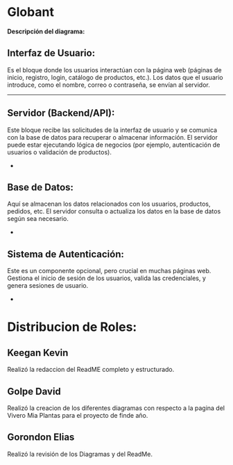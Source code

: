 # Globant
**Descripción del diagrama:**

## Interfaz de Usuario:
Es el bloque donde los usuarios interactúan con la página web (páginas de inicio, registro, login, catálogo de productos, etc.).
Los datos que el usuario introduce, como el nombre, correo o contraseña, se envían al servidor.

---

## Servidor (Backend/API):
Este bloque recibe las solicitudes de la interfaz de usuario y se comunica con la base de datos para recuperar o almacenar información.
El servidor puede estar ejecutando lógica de negocios (por ejemplo, autenticación de usuarios o validación de productos).

-

## Base de Datos:
Aquí se almacenan los datos relacionados con los usuarios, productos, pedidos, etc.
El servidor consulta o actualiza los datos en la base de datos según sea necesario.

-

## Sistema de Autenticación:
Este es un componente opcional, pero crucial en muchas páginas web.
Gestiona el inicio de sesión de los usuarios, valida las credenciales, y genera sesiones de usuario.

-

# **Distribucion de Roles:**
## **Keegan Kevin**
Realizó la redaccion del ReadME completo y estructurado.
## **Golpe David**
Realizó la creacion de los diferentes diagramas con respecto a la pagina del Vivero Mia Plantas para el proyecto de finde año.
## **Gorondon Elias**
Realizó la revisión de los Diagramas y del ReadMe.
